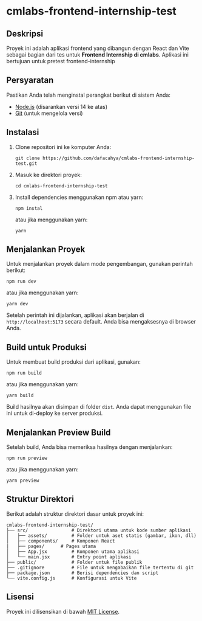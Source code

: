 # cmlabs-frontend-internship-test

## Deskripsi
Proyek ini adalah aplikasi frontend yang dibangun dengan React dan Vite sebagai bagian dari tes untuk **Frontend Internship di cmlabs**. Aplikasi ini bertujuan untuk pretest frontend-internship

## Persyaratan
Pastikan Anda telah menginstal perangkat berikut di sistem Anda:
- [Node.js](https://nodejs.org/) (disarankan versi 14 ke atas)
- [Git](https://git-scm.com/) (untuk mengelola versi)

## Instalasi

1. Clone repositori ini ke komputer Anda:
   ```
   git clone https://github.com/dafacahya/cmlabs-frontend-internship-test.git
   ```
2. Masuk ke direktori proyek:
   ```
   cd cmlabs-frontend-internship-test
   ```
3. Install dependencies menggunakan npm atau yarn:
   ```
   npm instal
   ```
   atau jika menggunakan yarn:
   ```
   yarn
   ```

## Menjalankan Proyek

Untuk menjalankan proyek dalam mode pengembangan, gunakan perintah berikut:
```
npm run dev
```
atau jika menggunakan yarn:
```
yarn dev
```

Setelah perintah ini dijalankan, aplikasi akan berjalan di `http://localhost:5173` secara default. Anda bisa mengaksesnya di browser Anda.

## Build untuk Produksi

Untuk membuat build produksi dari aplikasi, gunakan:
```
npm run build
```
atau jika menggunakan yarn:
```
yarn build
```

Build hasilnya akan disimpan di folder `dist`. Anda dapat menggunakan file ini untuk di-deploy ke server produksi.

## Menjalankan Preview Build

Setelah build, Anda bisa memeriksa hasilnya dengan menjalankan:
```
npm run preview
```
atau jika menggunakan yarn:
```
yarn preview
```


## Struktur Direktori

Berikut adalah struktur direktori dasar untuk proyek ini:
```
cmlabs-frontend-internship-test/
├── src/                # Direktori utama untuk kode sumber aplikasi
│   ├── assets/         # Folder untuk aset statis (gambar, ikon, dll)
│   ├── components/     # Komponen React
|   ├── pages/		# Pages utama
│   ├── App.jsx         # Komponen utama aplikasi
│   └── main.jsx        # Entry point aplikasi
├── public/             # Folder untuk file publik
├── .gitignore          # File untuk mengabaikan file tertentu di git
├── package.json        # Berisi dependencies dan script
└── vite.config.js      # Konfigurasi untuk Vite
```
## Lisensi
Proyek ini dilisensikan di bawah [MIT License](LICENSE).
